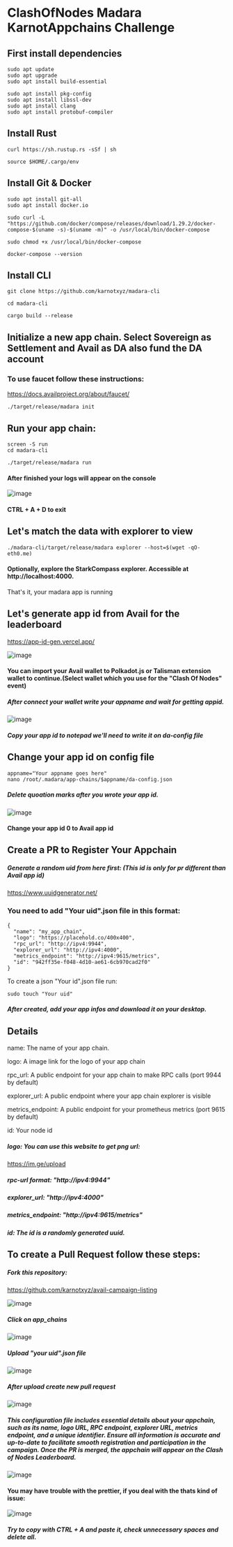 # ClashOfNodes Madara KarnotAppchains Challenge
## First install dependencies

```
sudo apt update
sudo apt upgrade
sudo apt install build-essential
```
```
sudo apt install pkg-config
sudo apt install libssl-dev
sudo apt install clang
sudo apt install protobuf-compiler
```
## Install Rust

```
curl https://sh.rustup.rs -sSf | sh
```
```
source $HOME/.cargo/env
```
## Install Git & Docker

```
sudo apt install git-all
sudo apt install docker.io
```
```
sudo curl -L "https://github.com/docker/compose/releases/download/1.29.2/docker-compose-$(uname -s)-$(uname -m)" -o /usr/local/bin/docker-compose

```
```
sudo chmod +x /usr/local/bin/docker-compose
```
```
docker-compose --version
```
## Install CLI

```
git clone https://github.com/karnotxyz/madara-cli
```
```
cd madara-cli
```
```
cargo build --release
```
## Initialize a new app chain. Select Sovereign as Settlement and Avail as DA also fund the DA account
### To use faucet follow these instructions: 
https://docs.availproject.org/about/faucet/

```
./target/release/madara init
```
## Run your app chain:

```
screen -S run
cd madara-cli
```
```
./target/release/madara run
```
#### After finished your logs will appear on the console

![image](https://github.com/Alping0/Clash-of-Nodes-Madara---Karnot-Appchains-Challenge/assets/105454859/ada11cd4-ed1d-47a2-ab44-52a2f0459e17)

#### CTRL + A + D to exit

## Let's match the data with explorer to view

```
./madara-cli/target/release/madara explorer --host=$(wget -qO- eth0.me)
```
#### Optionally, explore the StarkCompass explorer. Accessible at http://localhost:4000.
That's it, your madara app is running

## Let's generate app id from Avail for the leaderboard
https://app-id-gen.vercel.app/

![image](https://github.com/Alping0/Clash-of-Nodes-Madara---Karnot-Appchains-Challenge/assets/105454859/d69c9fb9-ac53-4816-a86f-be36052fd072)

#### You can import your Avail wallet to Polkadot.js or Talisman extension wallet to continue.(Select wallet which you use for the "Clash Of Nodes" event)
##### After connect your wallet write your appname and wait for getting appid.

![image](https://github.com/Alping0/Clash-of-Nodes-Madara---Karnot-Appchains-Challenge/assets/105454859/7b8003c5-9831-4ff3-96eb-2244bb0f277e)

##### Copy your app id to notepad we'll need to write it on da-config file

## Change your app id on config file

```
appname="Your appname goes here"
nano /root/.madara/app-chains/$appname/da-config.json
```
##### Delete quoation marks after you wrote your app id.

![image](https://github.com/Alping0/Clash-of-Nodes-Madara---Karnot-Appchains-Challenge/assets/105454859/dc6d8a96-0880-4acc-b481-a0bc6cccec3a)

#### Change your app id 0 to Avail app id

## Create a PR to Register Your Appchain

##### Generate a random uid from here first: (This id is only for pr different than Avail app id)
https://www.uuidgenerator.net/

### You need to add "Your uid".json file in this format:
```
{
  "name": "my_app_chain",
  "logo": "https://placehold.co/400x400",
  "rpc_url": "http://ipv4:9944",
  "explorer_url": "http://ipv4:4000",
  "metrics_endpoint": "http://ipv4:9615/metrics",
  "id": "942ff35e-f048-4d10-ae61-6cb970cad2f0"
}
```
To create a json "Your id".json file run:
```
sudo touch "Your uid"
```
##### After created, add your app infos and download it on your desktop.

## Details

name: The name of your app chain.

logo: A image link for the logo of your app chain

rpc_url: A public endpoint for your app chain to make RPC calls (port 9944 by default)

explorer_url: A public endpoint where your app chain explorer is visible

metrics_endpoint: A public endpoint for your prometheus metrics (port 9615 by default)

id: Your node id

##### logo: You can use this website to get png url:
https://im.ge/upload
##### rpc-url format: "http://ipv4:9944"
##### explorer_url: "http://ipv4:4000"
##### metrics_endpoint: "http://ipv4:9615/metrics"
##### id: The id is a randomly generated uuid.


## To create a Pull Request follow these steps:

##### Fork this repository:
https://github.com/karnotxyz/avail-campaign-listing

![image](https://github.com/Alping0/Clash-of-Nodes-Madara---Karnot-Appchains-Challenge/assets/105454859/6d858141-b9cf-474e-9f66-dc0893b3ea9a)

##### Click on app_chains

![image](https://github.com/Alping0/Clash-of-Nodes-Madara---Karnot-Appchains-Challenge/assets/105454859/7ac719eb-9a5e-4ad5-b08e-b2ac27b85b78)

##### Upload "your uid".json file

![image](https://github.com/Alping0/Clash-of-Nodes-Madara---Karnot-Appchains-Challenge/assets/105454859/a416dc34-c92d-4400-854b-bd07d3f5db06)


##### After upload create new pull request

![image](https://github.com/Alping0/Clash-of-Nodes-Madara---Karnot-Appchains-Challenge/assets/105454859/64b38ae0-fd99-48ad-9339-1b6ef7c047b7)

##### This configuration file includes essential details about your appchain, such as its name, logo URL, RPC endpoint, explorer URL, metrics endpoint, and a unique identifier. Ensure all information is accurate and up-to-date to facilitate smooth registration and participation in the campaign. Once the PR is merged, the appchain will appear on the Clash of Nodes Leaderboard.

![image](https://github.com/Alping0/Clash-of-Nodes-Madara---Karnot-Appchains-Challenge/assets/105454859/18f2404d-7c77-43e7-a61c-39f7bb951412)

#### You may have trouble with the prettier, if you deal with the thats kind of issue:

![image](https://github.com/Alping0/Clash-of-Nodes-Madara---Karnot-Appchains-Challenge/assets/105454859/a39d80da-63bb-42cd-9d7a-82af09c9d332)

##### Try to copy with CTRL + A and paste it, check unnecessary spaces and delete all.





                                                                                                                                                                                          



                                                                                                                                                                             








